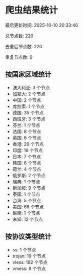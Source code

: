 # 爬虫结果统计

最后更新时间: 2025-10-10 20:33:46

总节点数: 220

去重后节点数: 220

重复节点数: 0

## 按国家区域统计

- 澳大利亚: 3 个节点
- 加拿大: 2 个节点
- 中国: 2 个节点
- 库拉索: 1 个节点
- 德国: 35 个节点
- 西班牙: 3 个节点
- 芬兰: 1 个节点
- 法国: 8 个节点
- 英国: 6 个节点
- 香港: 29 个节点
- 印度: 16 个节点
- 日本: 7 个节点
- 韩国: 6 个节点
- 荷兰: 4 个节点
- 俄罗斯: 2 个节点
- 瑞典: 1 个节点
- 新加坡: 9 个节点
- 泰国: 1 个节点
- 台湾: 5 个节点
- 美国: 66 个节点
- 越南: 1 个节点
- 未知: 12 个节点

## 按协议类型统计

- ss: 1 个节点
- trojan: 19 个节点
- vless: 192 个节点
- vmess: 8 个节点
